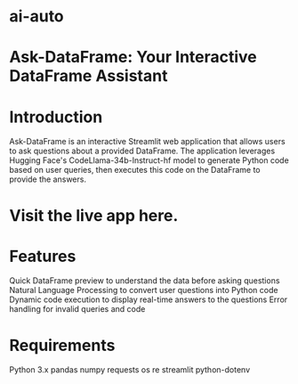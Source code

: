 # ai-auto


# Ask-DataFrame: Your Interactive DataFrame Assistant
# Introduction
Ask-DataFrame is an interactive Streamlit web application that allows users to ask questions about a provided DataFrame. The application leverages Hugging Face's CodeLlama-34b-Instruct-hf model to generate Python code based on user queries, then executes this code on the DataFrame to provide the answers.

# Visit the live app here.

# Features
Quick DataFrame preview to understand the data before asking questions
Natural Language Processing to convert user questions into Python code
Dynamic code execution to display real-time answers to the questions
Error handling for invalid queries and code

# Requirements
Python 3.x
pandas
numpy
requests
os
re
streamlit
python-dotenv
